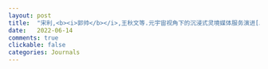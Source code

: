 ```yaml
---
layout: post
title:  "宋利,<b><i>郭帅</b></i>,王秋文等.元宇宙视角下的沉浸式灵境媒体服务演进[J].人工智能,2022,(05):51-60."
date:   2022-06-14
comments: true
clickable: false
categories: Journals
---
```

